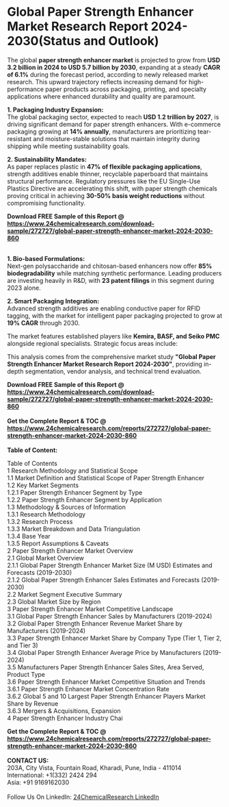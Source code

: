 <h1>Global Paper Strength Enhancer Market Research Report 2024-2030(Status and Outlook)</h1><p>The global <strong>paper strength enhancer market</strong> is projected to grow from <strong>USD 3.2 billion in 2024 to USD 5.7 billion by 2030</strong>, expanding at a steady <strong>CAGR of 6.1%</strong> during the forecast period, according to newly released market research. This upward trajectory reflects increasing demand for high-performance paper products across packaging, printing, and specialty applications where enhanced durability and quality are paramount.</p><p><strong>1. Packaging Industry Expansion:</strong><br>
The global packaging sector, expected to reach <strong>USD 1.2 trillion by 2027</strong>, is driving significant demand for paper strength enhancers. With e-commerce packaging growing at <strong>14% annually</strong>, manufacturers are prioritizing tear-resistant and moisture-stable solutions that maintain integrity during shipping while meeting sustainability goals.</p><p><strong>2. Sustainability Mandates:</strong><br>
As paper replaces plastic in <strong>47% of flexible packaging applications</strong>, strength additives enable thinner, recyclable paperboard that maintains structural performance. Regulatory pressures like the EU Single-Use Plastics Directive are accelerating this shift, with paper strength chemicals proving critical in achieving <strong>30-50% basis weight reductions</strong> without compromising functionality.</p><div><b>Download FREE Sample of this Report @ 
            <a href="https://www.24chemicalresearch.com/download-sample/272727/global-paper-strength-enhancer-market-2024-2030-860">
            https://www.24chemicalresearch.com/download-sample/272727/global-paper-strength-enhancer-market-2024-2030-860</a></b></div><br><p><strong>1. Bio-based Formulations:</strong><br>
Next-gen polysaccharide and chitosan-based enhancers now offer <strong>85% biodegradability</strong> while matching synthetic performance. Leading producers are investing heavily in R&amp;D, with <strong>23 patent filings</strong> in this segment during 2023 alone.</p><p><strong>2. Smart Packaging Integration:</strong><br>
Advanced strength additives are enabling conductive paper for RFID tagging, with the market for intelligent paper packaging projected to grow at <strong>19% CAGR</strong> through 2030.</p><p>The market features established players like <strong>Kemira, BASF, and Seiko PMC</strong> alongside regional specialists. Strategic focus areas include:</p><p>This analysis comes from the comprehensive market study <strong>"Global Paper Strength Enhancer Market Research Report 2024-2030"</strong>, providing in-depth segmentation, vendor analysis, and technical trend evaluation.</p><div><b>Download FREE Sample of this Report @ 
            <a href="https://www.24chemicalresearch.com/download-sample/272727/global-paper-strength-enhancer-market-2024-2030-860">
            https://www.24chemicalresearch.com/download-sample/272727/global-paper-strength-enhancer-market-2024-2030-860</a></b></div><br><div><b>Get the Complete Report & TOC @ 
            <a href="https://www.24chemicalresearch.com/reports/272727/global-paper-strength-enhancer-market-2024-2030-860">
            https://www.24chemicalresearch.com/reports/272727/global-paper-strength-enhancer-market-2024-2030-860</a></b></div><br>
            <b>Table of Content:</b><p>Table of Contents<br />
1 Research Methodology and Statistical Scope<br />
1.1 Market Definition and Statistical Scope of Paper Strength Enhancer<br />
1.2 Key Market Segments<br />
1.2.1 Paper Strength Enhancer Segment by Type<br />
1.2.2 Paper Strength Enhancer Segment by Application<br />
1.3 Methodology & Sources of Information<br />
1.3.1 Research Methodology<br />
1.3.2 Research Process<br />
1.3.3 Market Breakdown and Data Triangulation<br />
1.3.4 Base Year<br />
1.3.5 Report Assumptions & Caveats<br />
2 Paper Strength Enhancer Market Overview<br />
2.1 Global Market Overview<br />
2.1.1 Global Paper Strength Enhancer Market Size (M USD) Estimates and Forecasts (2019-2030)<br />
2.1.2 Global Paper Strength Enhancer Sales Estimates and Forecasts (2019-2030)<br />
2.2 Market Segment Executive Summary<br />
2.3 Global Market Size by Region<br />
3 Paper Strength Enhancer Market Competitive Landscape<br />
3.1 Global Paper Strength Enhancer Sales by Manufacturers (2019-2024)<br />
3.2 Global Paper Strength Enhancer Revenue Market Share by Manufacturers (2019-2024)<br />
3.3 Paper Strength Enhancer Market Share by Company Type (Tier 1, Tier 2, and Tier 3)<br />
3.4 Global Paper Strength Enhancer Average Price by Manufacturers (2019-2024)<br />
3.5 Manufacturers Paper Strength Enhancer Sales Sites, Area Served, Product Type<br />
3.6 Paper Strength Enhancer Market Competitive Situation and Trends<br />
3.6.1 Paper Strength Enhancer Market Concentration Rate<br />
3.6.2 Global 5 and 10 Largest Paper Strength Enhancer Players Market Share by Revenue<br />
3.6.3 Mergers & Acquisitions, Expansion<br />
4 Paper Strength Enhancer Industry Chai</p><div><b>Get the Complete Report & TOC @ 
            <a href="https://www.24chemicalresearch.com/reports/272727/global-paper-strength-enhancer-market-2024-2030-860">
            https://www.24chemicalresearch.com/reports/272727/global-paper-strength-enhancer-market-2024-2030-860</a></b></div><br><b>CONTACT US:</b><br>
            203A, City Vista, Fountain Road, Kharadi, Pune, India - 411014<br>
            International: +1(332) 2424 294<br>
            Asia: +91 9169162030 <br><br>
            Follow Us On LinkedIn: <a href="https://www.linkedin.com/company/24chemicalresearch/">24ChemicalResearch LinkedIn</a>